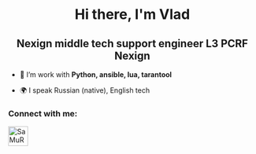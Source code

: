 <h1 align="center">Hi there, I'm Vlad </h1>
<h2 align="center">Nexign middle tech support engineer L3 PCRF Nexign </h2>




- 🌱 I’m work with **Python, ansible, lua, tarantool**

- 🌍 I speak Russian (native), English tech

### Connect with me:
<p align="left">
<a href="https://t.me/SaMuRa_III" target="blank"><img align="center" src="https://raw.githubusercontent.com/daniilshat/daniilshat/2d7eafe5250314b3d422c86b35de062e0f1f5178/icons/Telegram.svg" alt="SaMuRa_III" height="40" width="40" /></a>
